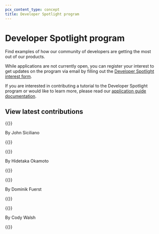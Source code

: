 ```yaml
---
pcx_content_type: concept
title: Developer Spotlight program
---
```


# Developer Spotlight program

Find examples of how our community of developers are getting the most out of our products.

While applications are not currently open, you can register your interest to get updates on the program via email by filling out the [Developer Spotlight interest form](https://docs.google.com/forms/d/e/1FAIpQLSd7CESg7obtOh7CPVEbBeJ2_DtwWeAwb6aazNpukjbka_zYUw/viewform?usp=sf_link).

If you are interested in contributing a tutorial to the Developer Spotlight program or would like to learn more, please read our [application guide documentation](/developer-spotlight/application-guide/). 

## View latest contributions

{{<related header="Create a sitemap from Sanity CMS with Workers" href="/developer-spotlight/tutorials/create-sitemap-from-sanity-cms/">}}

By John Siciliano

{{</related>}}

{{<related header="Recommend products on e-commerce sites using Workers AI and Stripe" href="/developer-spotlight/tutorials/creating-a-recommendation-api/">}}

By Hidetaka Okamoto

{{</related>}}

{{<related header="Custom access control for files in R2 using D1 and Workers" href="/developer-spotlight/tutorials/custom-access-control-for-files/">}}

By Dominik Fuerst

{{</related>}}

{{<related header="Send form submissions using Astro and Resend" href="/developer-spotlight/tutorials/handle-form-submission-with-astro-resend/">}}

By Cody Walsh

{{</related>}}
